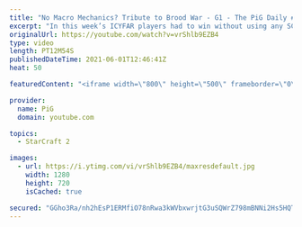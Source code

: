 ```yaml
---
title: "No Macro Mechanics? Tribute to Brood War - G1 - The PiG Daily #195"
excerpt: "In this week’s ICYFAR players had to win without using any SC2 macro mechanics. They weren’t allowed to use queens, MULES or Warpgate in this tribute to Brood War!\r \r NEW ICYFAR Challenge: \"Out of Gas\" - You’re only allowed to take the gases in your main base. Send submissions to eonblu95@gmail.com as"
originalUrl: https://youtube.com/watch?v=vrShlb9EZB4
type: video
length: PT12M54S
publishedDateTime: 2021-06-01T12:46:41Z
heat: 50

featuredContent: "<iframe width=\"800\" height=\"500\" frameborder=\"0\" src=\"https://www.youtube.com/embed/vrShlb9EZB4\" allow=\"accelerometer; autoplay; encrypted-media; gyroscope; picture-in-picture\" allowfullscreen></iframe>"

provider:
  name: PiG
  domain: youtube.com

topics:
  - StarCraft 2

images:
  - url: https://i.ytimg.com/vi/vrShlb9EZB4/maxresdefault.jpg
    width: 1280
    height: 720
    isCached: true

secured: "GGho3Ra/nh2hEsP1ERMfiO78nRwa3kWVbxwrjtG3uSQWrZ798mBNNi2Hs5HQTrx3PNokf7t0P/eDBc14ZgZXVvxVfhGPNAJm1URhZzl4uCPOtiW0+mmx/WqNip+sVfPOtJoRgpQ1nZS+3WyjZZkto/3p/wpP1S+rZth0uSsLofRl5ZGiuHZOuOaSlvw+cfOjgk5c5TBepDLs+2EAd+OQyDg0AOJudwGH9s7P20COuilsK0RibH92dJZu84EV1895HbX9HdkRbe2AH8z2sbA0jYoNCo5xr97Q+ziqEMefpwMkUAq037IMv39ofmkZs9ajeX9To+TnudetlEZHX8UcJNCOQabH2P6omdPwpYBH7JJJ5hSE9kCY5CCOGuwo9eJX8T0m9XSL0DCtUokkJhB+wZrCqvVj88xmpjowsAt7xug=;G1vw6aBTgLSgobc3q/6qsQ=="
---
```


